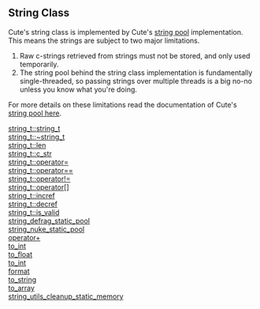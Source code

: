 ## String Class

Cute's string class is implemented by Cute's [string pool](https://github.com/RandyGaul/cute_framework/tree/master/docs/string/strpool) implementation. This means the strings are subject to two major limitations.

1. Raw c-strings retrieved from strings must not be stored, and only used temporarily.
2. The string pool behind the string class implementation is fundamentally single-threaded, so passing strings over multiple threads is a big no-no unless you know what you're doing.

For more details on these limitations read the documentation of Cute's [string pool here](https://github.com/RandyGaul/cute_framework/tree/master/docs/string/strpool).

[string_t::string_t](https://github.com/RandyGaul/cute_framework/blob/master/docs/string/string/string_t.md)  
[string_t::~string_t](https://github.com/RandyGaul/cute_framework/blob/master/docs/string/string/~string_t.md)  
[string_t::len](https://github.com/RandyGaul/cute_framework/blob/master/docs/string/string/len.md)  
[string_t::c_str](https://github.com/RandyGaul/cute_framework/blob/master/docs/string/string/c_str.md)  
[string_t::operator=](https://github.com/RandyGaul/cute_framework/blob/master/docs/string/string/operator=.md)  
[string_t::operator==](https://github.com/RandyGaul/cute_framework/blob/master/docs/string/string/operator==.md)  
[string_t::operator!=](https://github.com/RandyGaul/cute_framework/blob/master/docs/string/string/operator!=.md)  
[string_t::operator[]](https://github.com/RandyGaul/cute_framework/blob/master/docs/string/string/operator[].md)  
[string_t::incref](https://github.com/RandyGaul/cute_framework/blob/master/docs/string/string/incref.md)  
[string_t::decref](https://github.com/RandyGaul/cute_framework/blob/master/docs/string/string/decref.md)  
[string_t::is_valid](https://github.com/RandyGaul/cute_framework/blob/master/docs/string/string/is_valid.md)  
[string_defrag_static_pool](https://github.com/RandyGaul/cute_framework/blob/master/docs/string/string/string_defrag_static_pool.md)  
[string_nuke_static_pool](https://github.com/RandyGaul/cute_framework/blob/master/docs/string/string/string_nuke_static_pool.md)  
[operator+](https://github.com/RandyGaul/cute_framework/blob/master/docs/string/string/operator+.md)  
[to_int](https://github.com/RandyGaul/cute_framework/blob/master/docs/string/string/to_int.md)  
[to_float](https://github.com/RandyGaul/cute_framework/blob/master/docs/string/string/to_float.md)  
[to_int](https://github.com/RandyGaul/cute_framework/blob/master/docs/string/string/to_int.md)  
[format](https://github.com/RandyGaul/cute_framework/blob/master/docs/string/string/format.md)  
[to_string](https://github.com/RandyGaul/cute_framework/blob/master/docs/string/string/to_string.md)  
[to_array](https://github.com/RandyGaul/cute_framework/blob/master/docs/string/string/to_array.md)  
[string_utils_cleanup_static_memory](https://github.com/RandyGaul/cute_framework/blob/master/docs/string/string/string_utils_cleanup_static_memory.md)  
